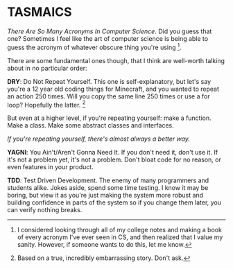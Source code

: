 # TASMAICS

*There Are So Many Acronyms In Computer Science*. Did
you guess that one? Sometimes I feel like the art of 
computer science is being able to guess the acronym of
whatever obscure thing you're using [^ref1].

There are some fundamental ones though, that I think
are well-worth talking about in no particular order:

**DRY**: Do Not Repeat Yourself. This one is self-explanatory,
but let's say you're a 12 year old coding things for Minecraft,
and you wanted to repeat an action 250 times. Will you copy the 
same line 250 times or use a for loop? Hopefully the latter. [^ref2]

But even at a higher level, if you're repeating yourself: make a
function. Make a class. Make some abstract classes and interfaces.

*If you're repeating yourself, there's almost always a better way.*

**YAGNI**: You Ain't/Aren't Gonna Need It. If you don't need it,
don't use it. If it's not a problem yet, it's not a problem.
Don't bloat code for no reason, or even features in your product.

**TDD**: Test Driven Development. The enemy of many programmers
and students alike. Jokes aside, spend some time testing. I know
it may be boring, but view it as you're just making the system
more robust and building confidence in parts of the system so
if you change them later, you can verify nothing breaks.


[^ref1]: I considered looking through all of my college notes
and making a book of every acronym I've ever seen in CS,
and then realized that I value my sanity. However, if someone
wants to do this, let me know.

[^ref2]: Based on a true, incredibly embarrassing story. Don't ask.
